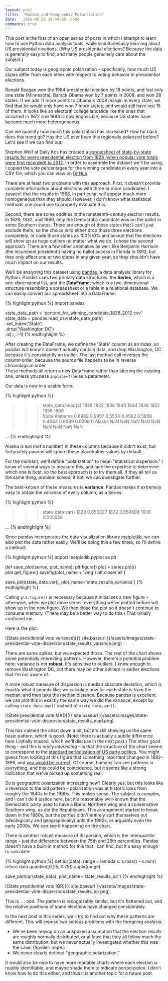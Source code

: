 ```yaml
---
layout: post
title:  "Pandas and Geographic Polarization"
date:   2016-06-20 16:44:00 -0500
comments: true
---
```

This post is the first of an open series of posts in which I attempt to learn
how to use Python data analysis tools, while simultaneously learning about US
presidential elections. (Why US presidential elections? Because the data is
generally easy to find, and many people genuinely care about the subject.)

Our subject today is geographic polarization – specifically, how much US states
differ from each other with respect to voting behavior in presidential elections.

Ronald Reagan won the 1984 presidential election by 18 points, and lost only one
state (Minnesota). Barack Obama won by 7 points in 2008, and won 28 states. If
we add 11 more points to Obama's 2008 margin in every state, we find that he
would only have won 7 more states, and would still have lost 15 of them. It
looks like an electoral college landslide like the ones that occurred in 1972
and 1984 is now impossible, because US states have become much more
heterogeneous.

Can we quantify how much this polarization has increased? How far back does this
trend go? Has the US ever been this regionally polarized before? Let's see if we
can find out.

Stephen Wolf at Daily Kos has created a [spreadsheet of state-by-state results for every presidential election from 1828 (when popular vote totals were first recorded) to 2012](http://www.dailykos.com/story/2014/8/20/1323254/-New-Spreadsheet-with-1828-2012-Presidential-Results-PVI-by-State-Neatly-Colored).
In order to assemble the dataset we'll be using, I copied the vote percentages
for the winning candidate in every year into a CSV file, which you can view on
[GitHub](https://github.com/kyaroch/misc-mapping-and-visualization/blob/master/state-presidential-vote-variability/percent_for_winning_candidate_1828_2012.csv).

There are at least two problems with this approach. First, it doesn't provide
complete information about elections with three or more candidates. I suspect
that the results in 1968, in particular, will appear much more homogeneous than
they should. However, I don't know what statistical methods one could use to
properly evaluate this.

Second, there are some oddities in the nineteenth-century election results. In
1828, 1832, and 1860, only the Democratic candidate was on the ballot in some
Southern states. There are enough of these states that I can't just exclude
them, so the choice is to either drop those three elections completely, or code
those states as 100%/0% and accept that the elections will show up as huge
outliers no matter what we do. I chose the second approach. There are a few
other anomalies as well, like Benjamin Harrison (the incumbent president!)
having no ballot access in Florida in 1892, but they only affect one or two
states in any given year, so they shouldn't have much impact on our results.

We'll be analyzing this dataset using [pandas](http://pandas.pydata.org/), a
data analysis library for Python. Pandas uses two primary data structures: the
**Series**, which is a one-dimensional list, and the **DataFrame**, which is a
two-dimensional structure resembling a spreadsheet or a table in a relational
database. We can easily convert our spreadsheet into a DataFrame:

{% highlight python %}
import pandas

state_data_path = 'percent_for_winning_candidate_1828_2012.csv'
state_data = pandas.read_csv(state_data_path) \
                   .set_index('State') \
                   .drop('Washington DC') \
                   .ix[::,::-1]
{% endhighlight %}

After creating the DataFrame, we define the 'State' column as an index, so
pandas will know it doesn't actually contain data, and drop Washington, DC
because it's consistently an outlier. The last method call reverses the column
order, because the source file happens to be in reverse chronological order.\
These methods all return a new DataFrame rather than altering the existing one,
unless you pass `inplace=True` as a parameter.

Our data is now in a usable form:

{% highlight python %}
>>> state_data.head(2)
           1828    1832    1836    1840    1844    1848    1852    1856  1860  \
State
Alabama  0.8989  0.9997  0.5534  0.4562  0.5899  0.4944  0.6089  0.6208     0
Alaska      NaN     NaN     NaN     NaN     NaN     NaN     NaN     NaN   NaN

...
{% endhighlight %}

Alaska is `NaN` (not a number) in these columns because it didn't exist, but
fortunately pandas will ignore these placeholder values by default.

For the moment, we'll define "polarization" to mean "statistical dispersion." I
know of several ways to measure this, and lack the expertise to determine which
one is best, so the best approach is to try them all. If they all tell us the
same thing, problem solved; if not, we can investigate further.

The best-known of these measures is **variance**. Pandas makes it extremely easy
to obtain the variance of every column, as a Series:

{% highlight python %}
>>> state_data.var()
1828    0.053327
1832    0.058698
1836    0.005559

...
{% endhighlight %}

Since pandas incorporates the data visualization library [matplotlib](http://matplotlib.org/index.html),
we can also plot the data rather easily. We'll be doing this a few times, so
I'll define a method:

{% highlight python %}
import matplotlib.pyplot as plt

def save_plot(series, plot_name):
    plt.figure()
    plot = series.plot()
    plot.get_figure().savefig(plot_name + '.png')
    plt.close('all')

save_plot(state_data.var(), plot_name='state_results_variance')
{% endhighlight %}

Calling `plt.figure()` is necessary because it initializes a new figure –
otherwise, when we plot more series, everything we've plotted before will show
up in the new figure. We then close the plot so it doesn't continue to consume
memory. (There may be a better way to do this.) This initially confused me.

Here is the plot:

![State presidential vote variance]({{ site.baseurl }}/assets/images/state-presidential-vote-dispersion/state_results_variance.png)

There are some spikes, but we expected those. The rest of the chart shows some
potentially interesting patterns. However, there's a potential problem here:
variance is not **robust**. It's sensitive to outliers. I knew enough to remove
Washington DC, but there may be other outliers in earlier elections that I'm not
aware of.

A more robust measure of dispersion is median absolute deviation, which is
exactly what it sounds like; we calculate how far each state is from the median,
and then take the median distance. Because pandas is excellent, we can plot this
in exactly the same way we did the variance, except by calling
`state_data.mad()` instead of `state_data.var()`.

![State presidential vote MAD]({{ site.baseurl }}/assets/images/state-presidential-vote-dispersion/state_results_mad.png)

This has calmed the chart down a bit, but it's still showing us the same basic
pattern, which is good. (Note: there is actually a subtle difference here I
initially missed, which we'll discuss in the next post.) The other good thing –
and this is *really interesting* – is that the structure of the chart seems to
correspond to the [standard periodization of US party politics](https://en.wikipedia.org/wiki/Political_parties_in_the_United_States#History).
You might guess from looking at this figure that something important changed in
1892–1896, and [you would be correct](https://en.wikipedia.org/wiki/Third_Party_System#Climax_and_collapse.2C_1890.E2.80.931896).
Of course, humans can see patterns in everything, and this could be coincidence,
but it seems like a strong indication that we've picked up something real.

So is geographic polarization increasing now? Clearly yes, but this looks like
a reversion to the old pattern – polarization was at historic lows from roughly
the 1940s to the 1990s. This makes sense. The subject is complex, and I can't do
it justice here, but it's reasonably well-known that the Democratic party used
to have a liberal Northern wing and a conservative Southern wing, as did the
Republicans. This arrangement started to break down in the 1960s, but the
parties didn't entirely sort themselves out (ideologically and geographically)
until the 1990s, or arguably even the early 2000s. We can see it happening on
the chart.

There is another robust measure of dispersion, which is the interquartile range
– just the difference between the 75th and 25th percentiles. Pandas doesn't have
a built-in method for this that I can find, but it's easy enough to calculate:

{% highlight python %}
def iqr(data):
    range = lambda x: x.max() - x.min()
    return data.quantile([0.25, 0.75]).apply(range)

save_plot(iqr(state_data), plot_name='state_results_iqr')
{% endhighlight %}

![State presidential vote IQR]({{ site.baseurl }}/assets/images/state-presidential-vote-dispersion/state_results_iqr.png)

This is. . . odd. The pattern is recognizably similar, but it's flattened out,
and the relative positions of some elections have changed considerably.

In the next post in this series, we'll try to find out why these patterns are
different. This will expose two serious problems with the foregoing
analysis:

* We've been relying on an unspoken assumption that the election results are
roughly normally distributed, or at least that they all follow much the same
distribution, but we never actually investigated whether this was the case.
(Spoiler: nope.)
* We never clearly defined "geographic polarization."

It would also be nice to have more readable charts where each election is
readily identifiable, and maybe shade them to indicate periodization. I don't
know how to do this either, and thus it is another topic for a future post.
